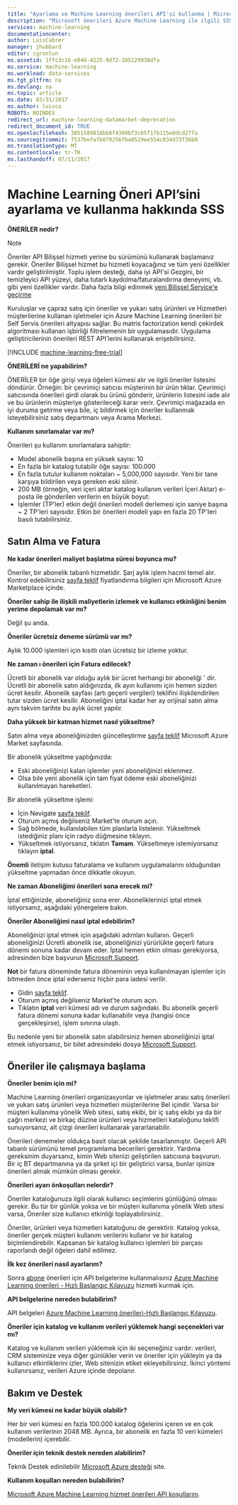 ```yaml
---
title: "Ayarlama ve Machine Learning önerileri API'si kullanma | Microsoft Docs"
description: "Microsoft önerileri Azure Machine Learning ile ilgili SSS ile yerleşik API"
services: machine-learning
documentationcenter: 
author: LuisCabrer
manager: jhubbard
editor: cgronlun
ms.assetid: 1ffc3c16-e040-4225-9d72-105129938dfa
ms.service: machine-learning
ms.workload: data-services
ms.tgt_pltfrm: na
ms.devlang: na
ms.topic: article
ms.date: 03/31/2017
ms.author: luisca
ROBOTS: NOINDEX
redirect_url: machine-learning-datamarket-deprecation
redirect_document_id: TRUE
ms.openlocfilehash: 3851589818bb8f4309bf3c65f17b115e0dcd27fa
ms.sourcegitcommit: f537befafb079256fba0529ee554c034d73f36b0
ms.translationtype: MT
ms.contentlocale: tr-TR
ms.lasthandoff: 07/11/2017
---
```

# <a name="setting-up-and-using-machine-learning-recommendations-api-faq"></a>Machine Learning Öneri API’sini ayarlama ve kullanma hakkında SSS
**ÖNERİLER nedir?**

> [!NOTE]
> Öneriler API Bilişsel hizmeti yerine bu sürümünü kullanarak başlamanız gerekir. Öneriler Bilişsel hizmet bu hizmeti koyacağınız ve tüm yeni özellikler vardır geliştirilmiştir. Toplu işlem desteği, daha iyi API'si Gezgini, bir temizleyici API yüzeyi, daha tutarlı kaydolma/faturalandırma deneyimi, vb. gibi yeni özellikler vardır.
> Daha fazla bilgi edinmek [yeni Bilişsel Service'e geçirme](http://aka.ms/recomigrate)
> 
> 

Kuruluşlar ve çapraz satış için öneriler ve yukarı satış ürünleri ve Hizmetleri müşterilerine kullanan işletmeler için Azure Machine Learning önerileri bir Self Servis önerileri altyapısı sağlar. Bu matris factorization kendi çekirdek algoritması kullanan işbirliği filtrelemenin bir uygulamasıdır. Uygulama geliştiricilerinin önerileri REST API'lerini kullanarak erişebilirsiniz. 

[!INCLUDE [machine-learning-free-trial](../../includes/machine-learning-free-trial.md)]

**ÖNERİLERİ ne yapabilirim?**

ÖNERİLER bir öğe girişi veya öğeleri kümesi alır ve ilgili öneriler listesini döndürür. Örneğin: bir çevrimiçi satıcısı müşterinin bir ürün tıklar. Çevrimiçi satıcısında önerileri girdi olarak bu ürünü gönderir, ürünlerin listesini iade alır ve bu ürünlerin müşteriye gösterileceği karar verir. Çevrimiçi mağazada en iyi duruma getirme veya bile, iç bildirmek için öneriler kullanmak isteyebilirsiniz satış departmanı veya Arama Merkezi.

**Kullanım sınırlamalar var mı?**

Önerileri şu kullanım sınırlamalara sahiptir:

* Model abonelik başına en yüksek sayısı: 10
* En fazla bir katalog tutabilir öğe sayısı: 100.000
* En fazla tutulur kullanım noktaları ~ 5,000,000 sayısıdır. Yeni bir tane karşıya bildirilen veya gereken eski silinir.
* 200 MB (örneğin, veri içeri aktar katalog kullanım verileri İçeri Aktar) e-posta ile gönderilen verilerin en büyük boyut:
* İşlemler (TP'ler) etkin değil önerileri modeli derlemesi için saniye başına ~ 2 TP'leri sayısıdır. Etkin bir önerileri modeli yapı en fazla 20 TP'leri basılı tutabilirsiniz.

## <a name="purchase-and-billing"></a>Satın Alma ve Fatura
**Ne kadar önerileri maliyet başlatma süresi boyunca mu?**

Öneriler, bir abonelik tabanlı hizmetidir. Şarj aylık işlem hacmi temel alır. Kontrol edebilirsiniz [sayfa teklif](https://datamarket.azure.com/dataset/amla/recommendations) fiyatlandırma bilgileri için Microsoft Azure Marketplace içinde.

**Öneriler sahip ile ilişkili maliyetlerin izlemek ve kullanıcı etkinliğini benim yerime depolamak var mı?**

Değil şu anda.

**Öneriler ücretsiz deneme sürümü var mı?**

Aylık 10.000 işlemleri için kısıtlı olan ücretsiz bir izleme yoktur.

**Ne zaman ı önerileri için Fatura edilecek?**

Ücretli bir abonelik var olduğu aylık bir ücret herhangi bir aboneliği ' dir. Ücretli bir abonelik satın aldığınızda, ilk ayın kullanımı için hemen sizden ücret kesilir. Abonelik sayfası (artı geçerli vergileri) teklifini ilişkilendirilen tutar sizden ücret kesilir. Aboneliğini iptal kadar her ay orijinal satın alma aynı takvim tarihte bu aylık ücret yapılır. 

**Daha yüksek bir katman hizmet nasıl yükseltme?**

Satın alma veya aboneliğinizden güncelleştirme [sayfa teklif](https://datamarket.azure.com/dataset/amla/recommendations) Microsoft Azure Market sayfasında.

Bir abonelik yükseltme yaptığınızda:

* Eski aboneliğinizi kalan işlemler yeni aboneliğinizi eklenmez. 
* Olsa bile yeni abonelik için tam fiyat ödeme eski aboneliğinizi kullanılmayan hareketleri.

Bir abonelik yükseltme işlemi:

* İçin Nevigate [sayfa teklif](https://datamarket.azure.com/dataset/amla/recommendations).
* Oturum açmış değilseniz Market'te oturum açın.
* Sağ bölmede, kullanılabilen tüm planlarla listelenir. Yükseltmek istediğiniz planı için radyo düğmesine tıklayın.
* Yükseltmek istiyorsanız, tıklatın **Tamam**. Yükseltmeye istemiyorsanız tıklayın **iptal**.

**Önemli** iletişim kutusu faturalama ve kullanım uygulamalarını olduğundan yükseltme yapmadan önce dikkatle okuyun.

**Ne zaman Aboneliğimi önerileri sona erecek mi?**

İptal ettiğinizde, aboneliğiniz sona erer. Aboneliklerinizi iptal etmek istiyorsanız, aşağıdaki yönergelere bakın.

**Öneriler Aboneliğimi nasıl iptal edebilirim?**

Aboneliğinizi iptal etmek için aşağıdaki adımları kullanın. Geçerli aboneliğinizi Ücretli abonelik ise, aboneliğinizi yürürlükte geçerli fatura dönemi sonuna kadar devam eder. İptal hemen etkin olması gerekiyorsa, adresinden bize başvurun [Microsoft Support](https://support.microsoft.com/oas/default.aspx?gprid=17024&st=1&wfxredirect=1&sd=gn).

**Not** bir fatura döneminde fatura döneminin veya kullanılmayan işlemler için bitmeden önce iptal ederseniz hiçbir para iadesi verilir.

* Gidin [sayfa teklif](https://datamarket.azure.com/dataset/amla/recommendations).
* Oturum açmış değilseniz Market'te oturum açın.
* Tıklatın **iptal** veri kümesi adı ve durum sağındaki. Bu abonelik geçerli fatura dönemi sonuna kadar kullanabilir veya (hangisi önce gerçekleşirse), işlem sınırına ulaştı.

Bu nedenle yeni bir abonelik satın alabilirsiniz hemen aboneliğinizi iptal etmek istiyorsanız, bir bilet adresindeki dosya [Microsoft Support](https://support.microsoft.com/oas/default.aspx?gprid=17024&st=1&wfxredirect=1&sd=gn).

## <a name="getting-started-with-recommendations"></a>Öneriler ile çalışmaya başlama
**Öneriler benim için mi?** 

Machine Learning önerileri organizasyonlar ve işletmeler arası satış önerileri ve yukarı satış ürünleri veya hizmetleri müşterilerine Bel içindir. Varsa bir müşteri kullanıma yönelik Web sitesi, satış ekibi, bir iç satış ekibi ya da bir çağrı merkezi ve birkaç düzine ürünleri veya hizmetleri kataloğunu teklifi sunuyorsanız, alt çizgi önerileri kullanarak yararlanabilir. 

Önerileri denemeler oldukça basit olacak şekilde tasarlanmıştır. Geçerli API tabanlı sürümünü temel programlama becerileri gerektirir. Yardıma gereksinim duyarsanız, kimin Web sitenizi geliştirilen satıcısına başvurun. Bir iç BT departmanına ya da şirket içi bir geliştirici varsa, bunlar işinize önerileri almak mümkün olması gerekir. 

**Önerileri ayarı önkoşulları nelerdir?**

Öneriler kataloğunuza ilgili olarak kullanıcı seçimlerini günlüğünü olması gerekir. Bu tür bir günlük yoksa ve bir müşteri kullanıma yönelik Web sitesi varsa, Öneriler size kullanıcı etkinliği toplayabilirsiniz. 

Öneriler, ürünleri veya hizmetleri kataloğunu de gerektirir. Katalog yoksa, öneriler gerçek müşteri kullanım verilerini kullanır ve bir katalog biçimlendirebilir. Kapsanan bir katalog kullanıcı işlemleri bir parçası raporlandı değil öğeleri dahil edilmez.

**İlk kez önerileri nasıl ayarlarım?**

Sonra [abone](https://datamarket.azure.com/dataset/amla/recommendations) önerileri için API belgelerine kullanmalısınız [Azure Machine Learning önerileri - Hızlı Başlangıç Kılavuzu](machine-learning-recommendation-api-quick-start-guide.md) hizmeti kurmak için.

**API belgelerine nereden bulabilirim?** 

API belgeleri [Azure Machine Learning önerileri-Hızlı Başlangıç Kılavuzu](machine-learning-recommendation-api-quick-start-guide.md).

**Öneriler için katalog ve kullanım verileri yüklemek hangi seçenekleri var mı?**

Katalog ve kullanım verileri yüklemek için iki seçeneğiniz vardır: verileri, CRM sisteminize veya diğer günlükler verin ve öneriler için yükleyin ya da kullanıcı etkinliklerini izler, Web sitenizin etiket ekleyebilirsiniz. İkinci yöntemi kullanırsanız, verileri Azure içinde depolanır.

## <a name="maintenance-and-support"></a>Bakım ve Destek
**My veri kümesi ne kadar büyük olabilir?**

Her bir veri kümesi en fazla 100.000 katalog öğelerini içeren ve en çok kullanım verilerinin 2048 MB.
Ayrıca, bir abonelik en fazla 10 veri kümeleri (modellerin) içerebilir.

**Öneriler için teknik destek nereden alabilirim?**

Teknik Destek edinilebilir [Microsoft Azure desteği](https://social.msdn.microsoft.com/forums/azure/home?forum=MachineLearning) site.

**Kullanım koşulları nereden bulabilirim?**

[Microsoft Azure Machine Learning hizmet önerileri API koşullarını](https://datamarket.azure.com/dataset/amla/recommendations#terms).

